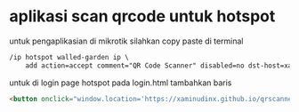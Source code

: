 
# aplikasi scan qrcode untuk hotspot


untuk pengaplikasian di mikrotik silahkan copy paste di terminal  

```html
/ip hotspot walled-garden ip \
    add action=accept comment="QR Code Scanner" disabled=no dst-host=xaminudinx.github.io

```
untuk di login page hotspot pada login.html tambahkan baris 

```html
<button onclick="window.location='https://xaminudinx.github.io/qrscanner';">QR Code</button>
